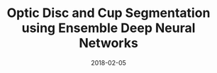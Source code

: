 ---
title: "Optic Disc and Cup Segmentation using Ensemble Deep Neural Networks"
collection: journals
permalink: /publication/Optic
date: 2018-02-05
year: "2018"
venue: "Refuge reports"
city: 
state: ""
thumbnail: "Optic.png"
teaser : 
authors: "Pengshuai Yin, Guanghui Xu, Jingwen Wang, Yuguang Yan, Huaqing Min, Qingyao Wu, Mingkui Tan"
bibtex: Optic.txt
uri: Optic.pdf
arxiv: 
project: 
source:
poster: 
data:
---